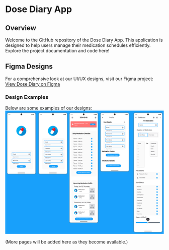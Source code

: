 # Dose Diary App

## Overview
Welcome to the GitHub repository of the Dose Diary App. This application is designed to help users manage their medication schedules efficiently. Explore the project documentation and code here!

## Figma Designs
For a comprehensive look at our UI/UX designs, visit our Figma project:
[View Dose Diary on Figma](https://www.figma.com/design/UFtGZyoq8LuZNi6zYhynGP/ECE-452-Project-Design-(Material-Design-Kit)?node-id=11-1833&t=Zm9byqLCW1rT9V63-1)

### Design Examples
Below are some examples of our designs:
![img_1.png](img_1.png)

(More pages will be added here as they become available.)